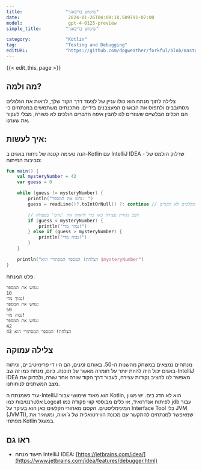 ```yaml
---
title:                "שימוש בדיבאגר"
date:                  2024-01-26T04:09:18.509791-07:00
model:                 gpt-4-0125-preview
simple_title:         "שימוש בדיבאגר"

category:             "Kotlin"
tag:                  "Testing and Debugging"
editURL:              "https://github.com/dogweather/forkful/blob/master/content/he/kotlin/using-a-debugger.md"
---
```


{{< edit_this_page >}}

## מה ולמה?
צלילה לתוך מנתח הוא כולו עניין של לצעוד דרך הקוד שלך, לראות את הגלגלים מסתובבים ולתפוס את הבאגים המעצבנים בידיים. מתכנתים משתמשים במנתחים כי הם הכלים הבלשיים שעוזרים לנו להבין איפה הדברים הולכים לא כשורה, מבלי לעקור את שערנו.

## איך לעשות:
הנה טעימה קטנה של ניתוח באגים ב-Kotlin עם IntelliJ IDEA - שרלוק הולמס של סביבות הפיתוח:

```kotlin
fun main() {
    val mysteryNumber = 42
    var guess = 0

    while (guess != mysteryNumber) {
        println("נחש את המספר: ")
        guess = readLine()?.toIntOrNull() ?: continue // התעלם מקלטים לא תקניים

        // הצב נקודת עצירה כאן כדי לראות את 'נחש' בפעולה
        if (guess < mysteryNumber) {
            println("נמוך מדי!")
        } else if (guess > mysteryNumber) {
            println("גבוה מדי!")
        }
    }

    println("הצלחת! המספר המסתורי הוא $mysteryNumber")
}
```

פלט המנתח:
```
נחש את המספר: 
10
נמוך מדי!
נחש את המספר: 
50
גבוה מדי!
נחש את המספר: 
42
הצלחת! המספר המסתורי הוא 42
```

## צלילה עמוקה
מנתחים נמצאים במשחק מהשנות ה-50. באותם זמנים, הם היו די פרימיטיביים, וניתוח באגים יכול היה להיות יותר על חומרה מאשר על תוכנה. כיום, מנתח כמו זה שב-IntelliJ IDEA מאפשר לנו להציב נקודות עצירה, לעבור דרך הקוד שורה אחר שורה, ולבדוק את מצב המשתנים לנוחותנו.

עוד כשמנתח ה-IntelliJ הוא מאוד שימושי עבור Kotlin, הוא לא הדג בים. יש מגוון אלטרנטיבות כמו Logcat לפיתוח אנדרואיד, או כלים מבוססי קווי פקודה כמו jdb עבור המינימליסטים. הקסם מאחורי הקלעים כאן הוא בעיקר על Interface Tool כלי JVM (JVMTI), שמאפשר למנתחים להתקשר עם מכונת הווירטואלית של ג'אווה, ומשאיר את מפתחי Kotlin במעגל.

## ראו גם
- תיעוד מנתח IntelliJ IDEA: [https://jetbrains.com/idea/](https://www.jetbrains.com/idea/features/debugger.html)
